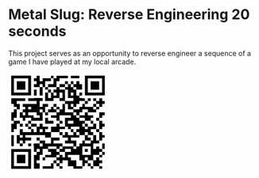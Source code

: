# Metal Slug: Reverse Engineering 20 seconds
This project serves as an opportunity to reverse engineer a sequence of a game I have played at my local arcade.

![QR code with link to the video game](img/play-game-qr-code.png)

